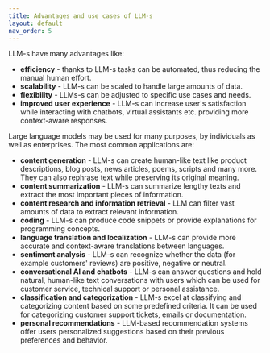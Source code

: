 ```yaml
---
title: Advantages and use cases of LLM-s
layout: default
nav_order: 5
---
```


LLM-s have many advantages like:

- **efficiency** - thanks to LLM-s tasks can be automated, thus reducing the manual human effort.
- **scalability** - LLM-s can be scaled to handle large amounts of data.
- **flexibility** - LLMs-s can be adjusted to specific use cases and needs.  
- **improved user experience** - LLM-s can increase user's satisfaction while interacting with chatbots, virtual assistants etc. providing more context-aware responses.

Large language models may be used for many purposes, by individuals as well as enterprises. The most common applications are:

- **content generation** - LLM-s can create human-like text like product descriptions, blog posts, news articles, poems, scripts and many more. They can also rephrase text while preserving its original meaning.
- **content summarization** - LLM-s can summarize lengthy texts and extract the most important pieces of information.
- **content research and information retrieval** - LLM can filter vast amounts of data to extract relevant information.
- **coding** - LLM-s can produce code snippets or provide explanations for programming concepts.
- **language translation and localization** - LLM-s can provide more accurate and context-aware translations between languages. 
- **sentiment analysis** - LLM-s can recognize whether the data (for example customers' reviews) are positive, negative or neutral.
- **conversational AI and chatbots** - LLM-s can answer questions and hold natural, human-like text conversations with users which can be used for customer service, technical support or personal assistance. 
- **classification and categorization** - LLM-s excel at classifying and categorizing content based on some predefined criteria. It can be used for categorizing customer support tickets, emails or documentation.
- **personal recommendations** - LLM-based recommendation systems offer users personalized suggestions based on their previous preferences and behavior.

